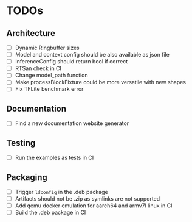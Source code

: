 # TODOs

## Architecture

- [ ] Dynamic Ringbuffer sizes
- [ ] Model and context config should be also available as json file
- [ ] InferenceConfig should return bool if correct
- [ ] RTSan check in CI
- [ ] Change model_path function
- [ ] Make processBlockFixture could be more versatile with new shapes
- [ ] Fix TFLite benchmark error

## Documentation

- [ ] Find a new documentation website generator

## Testing

- [ ] Run the examples as tests in CI

## Packaging

- [ ] Trigger `ldconfig` in the .deb package
- [ ] Artifacts should not be .zip as symlinks are not supported
- [ ] Add qemu docker emulation for aarch64 and armv7l linux in CI
- [ ] Build the .deb package in CI